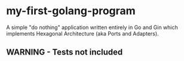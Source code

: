 # my-first-golang-program

A simple "do nothing" application written entirely in Go and Gin which implements Hexagonal Architecture (aka Ports and Adapters).

## WARNING - Tests not included
